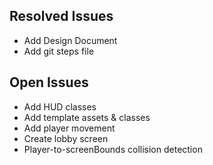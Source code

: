 ## Resolved Issues ##
- Add Design Document
- Add git steps file

## Open Issues ##
- Add HUD classes
- Add template assets & classes
- Add player movement
- Create lobby screen
- Player-to-screenBounds collision detection
